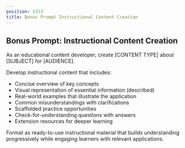 ```yaml
---
position: 1313
title: Bonus Prompt Instructional Content Creation
---
```


## Bonus Prompt: Instructional Content Creation

As an educational content developer, create [CONTENT TYPE] about [SUBJECT] for [AUDIENCE].





Develop instructional content that includes:

- Concise overview of key concepts
- Visual representation of essential information (described)
- Real-world examples that illustrate the application
- Common misunderstandings with clarifications
- Scaffolded practice opportunities
- Check-for-understanding questions with answers
- Extension resources for deeper learning




Format as ready-to-use instructional material that builds understanding progressively while engaging learners with relevant applications.